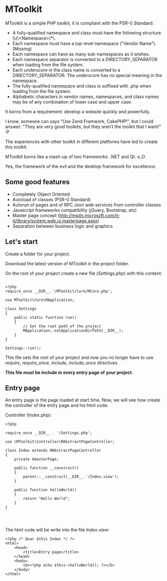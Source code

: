 MToolkit
========

MToolkit is a simple PHP toolkit, it is compliant with the PSR-0 Standard:
- A fully-qualified namespace and class must have the following structure \\<Vendor Name>\\(\\<Namespace\>)*\\<Class Name>.
- Each namespace must have a top-level namespace ("Vendor Name"). (Missing)
- Each namespace can have as many sub-namespaces as it wishes.
- Each namespace separator is converted to a DIRECTORY_SEPARATOR when loading from the file system.
- Each underscore in the class name is converted to a DIRECTORY_SEPARATOR. The underscore has no special meaning in the namespace.
- The fully-qualified namespace and class is suffixed with .php when loading from the file system.
- Alphabetic characters in vendor names, namespaces, and class names may be of any combination of lower case and upper case.

It borns from a requirement: develop a website quickly and powerfully.

I know, someone can says "Use Zend Framwork, CakePHP!", but I could answer: "They are very good toolkits, but they aren't the toolkit that I want!" :P



The experiences with other toolkit in different platforms have led to create this toolkit.

MToolkit borns like a mash-up of two frameworks: .NET and Qt. o_O

Yes, the framework of the evil and the desktop framework for excellence.


Some good features
------------------
- Completely Object Oriented
- Autoload of classes (PSR-0 Standard)
- Autorun of pages and of RPC Json web services from controller classes
- Javascript frameworks compatibility (jQuery, Bootstrap, etc)
- Master page concept (http://msdn.microsoft.com/it-it/library/system.web.ui.masterpage.aspx)
- Separation between business logic and graphics


Let's start
-----------

Create a folder for your project.

Download the latest version of MToolkit in the project folder.

On the root of your project create a new file (*Settings.php*) with this content:

```

<?php
require_once __DIR__.'/MToolkit/Core/MCore.php';

use MToolkit\Core\MApplication;

class Settings
{
    public static function run()
    {
        // Set the root path of the project
        MApplication::setApplicationDirPath(__DIR__);
    }
}

Settings::run();

```

This file sets the root of your project and now you no longer have to use *require*, *require_once*, *include*, *include_once* directives. 

**This file must be include in every entry page of your project.**

Entry page
-----------

An entry page is the page loaded at start time.
Now, we will see how create the controller of the entry page and his html code.

Controller (Index.php):

```
<?php

require_once __DIR__ . '/Settings.php';

use \MToolkit\Controller\MAbstractPageController;

class Index extends MAbstractPageController
{
    private $masterPage;

    public function __construct()
    {
        parent::__construct(__DIR__.'/Index.view');
    }

    public function helloWorld()
    {
        return "Hello World";
    }
} 

        
        
```

The html code will be write into the file *Index.view*:

```
<?php /* @var $this Index */ ?>
<html>
    <head>
        <title>Entry page</title>
    </head>
    <body>
        <b><?php echo $this->helloWorld(); ?></b>
    </body>
</html>
```
